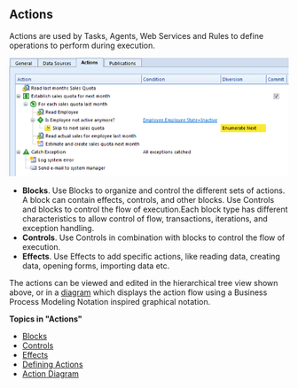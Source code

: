 ## Actions

Actions are used by Tasks, Agents, Web Services and Rules to define operations to perform during execution.

![IDD36F4873B2A54F57.png](media/IDD36F4873B2A54F57.png)

*   **Blocks**. Use Blocks to organize and control the different sets of actions. A block can contain effects, controls, and other blocks. Use Controls and blocks to control the flow of execution.Each block type has different characteristics to allow control of flow, transactions, iterations, and exception handling.
*   **Controls**. Use Controls in combination with blocks to control the flow of execution.
*   **Effects**. Use Effects to add specific actions, like reading data, creating data, opening forms, importing data etc.

The actions can be viewed and edited in the hierarchical tree view shown above, or in a [diagram](actions/action-diagram.md) which displays the action flow using a Business Process Modeling Notation inspired graphical notation.

**Topics in "Actions"**
* [Blocks](actions/blocks.md)
* [Controls](actions/controls.md)
* [Effects](actions/effects.md)
* [Defining Actions](actions/defining-actions.md)
* [Action Diagram](actions/action-diagram.md)